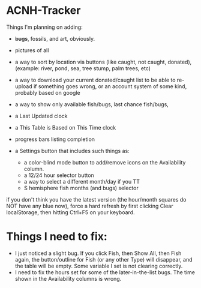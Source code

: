 # ACNH-Tracker

Things I'm planning on adding: 
- ~~bugs~~, fossils, and art, obviously. 
- pictures of all
- a way to sort by location via buttons (like caught, not caught, donated), (example: river, pond, sea, tree stump, palm trees, etc)
- a way to download your current donated/caught list to be able to re-upload if something goes wrong, or an account system of some kind, probably based on google
- a way to show only available fish/bugs, last chance fish/bugs, 
- a Last Updated clock
- a This Table is Based on This Time clock
- progress bars listing completion

- a Settings button that includes such things as:
  - a color-blind mode button to add/remove icons on the Availability column.
  - a 12/24 hour selector button
  - a way to select a different month/day if you TT
  - S hemisphere fish months (and bugs) selector
  
  
if you don't think you have the latest version (the hour/month squares do NOT have any blue now), force a hard refresh by first clicking Clear localStorage, then hitting Ctrl+F5 on your keyboard. 

# Things I need to fix: 

- I just noticed a slight bug. If you click Fish, then Show All, then Fish again, the button/outline for Fish (or any other Type) will disappear, and the table will be empty. Some variable I set is not clearing correctly.
- I need to fix the hours set for some of the later-in-the-list bugs. The time shown in the Availability columns is wrong.
